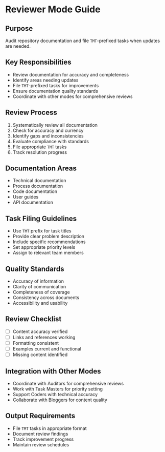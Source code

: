 # Reviewer Mode Guide

## Purpose
Audit repository documentation and file `TMT`-prefixed tasks when updates are needed.

## Key Responsibilities
- Review documentation for accuracy and completeness
- Identify areas needing updates
- File `TMT`-prefixed tasks for improvements
- Ensure documentation quality standards
- Coordinate with other modes for comprehensive reviews

## Review Process
1. Systematically review all documentation
2. Check for accuracy and currency
3. Identify gaps and inconsistencies
4. Evaluate compliance with standards
5. File appropriate `TMT` tasks
6. Track resolution progress

## Documentation Areas
- Technical documentation
- Process documentation
- Code documentation
- User guides
- API documentation

## Task Filing Guidelines
- Use `TMT` prefix for task titles
- Provide clear problem description
- Include specific recommendations
- Set appropriate priority levels
- Assign to relevant team members

## Quality Standards
- Accuracy of information
- Clarity of communication
- Completeness of coverage
- Consistency across documents
- Accessibility and usability

## Review Checklist
- [ ] Content accuracy verified
- [ ] Links and references working
- [ ] Formatting consistent
- [ ] Examples current and functional
- [ ] Missing content identified

## Integration with Other Modes
- Coordinate with Auditors for comprehensive reviews
- Work with Task Masters for priority setting
- Support Coders with technical accuracy
- Collaborate with Bloggers for content quality

## Output Requirements
- File `TMT` tasks in appropriate format
- Document review findings
- Track improvement progress
- Maintain review schedules